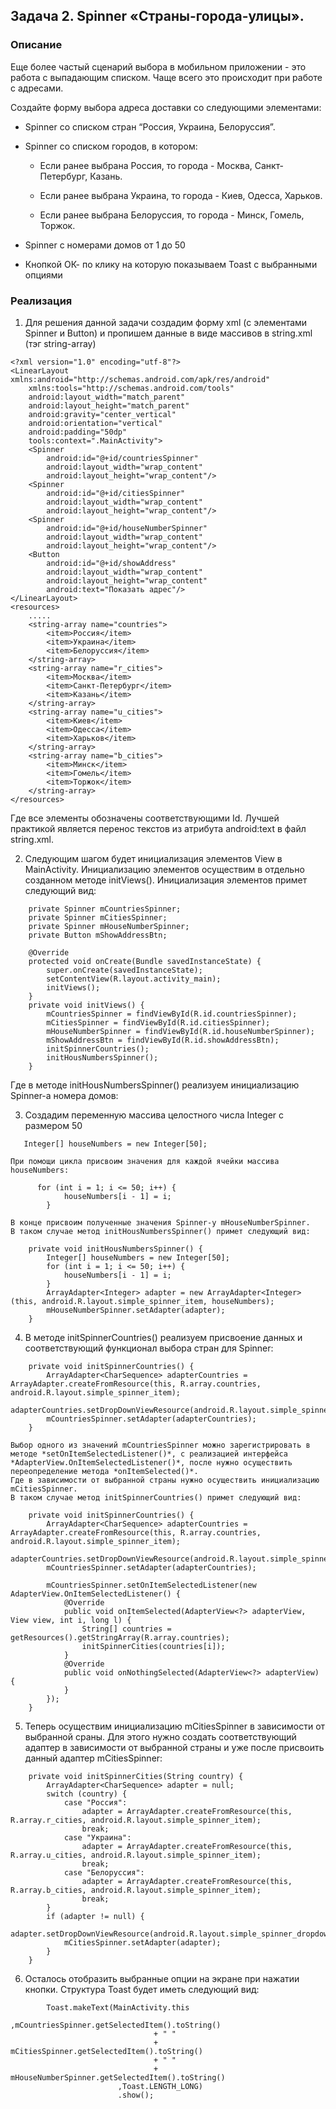 ## Задача 2. Spinner «Страны-города-улицы».
### Описание

Еще более частый сценарий выбора в мобильном приложении - это работа с выпадающим списком. Чаще всего это происходит при работе с адресами.


Создайте форму выбора адреса доставки со следующими элементами:

* Spinner со списком стран “Россия, Украина, Белоруссия”.

* Spinner со списком городов, в котором: 

    * Если ранее выбрана Россия, то города - Москва, Санкт-Петербург, Казань.

    * Если ранее выбрана Украина, то города - Киев, Одесса, Харьков.

    * Если ранее выбрана Белоруссия, то города - Минск, Гомель, Торжок.

* Spinner с номерами домов от 1 до 50

* Кнопкой ОК- по клику на которую показываем Toast с выбранными опциями

### Реализация
1. Для решения данной задачи создадим форму xml (с элементами Spinner и Button) и пропишем данные в виде массивов в string.xml  (тэг string-array)
```  
<?xml version="1.0" encoding="utf-8"?>
<LinearLayout xmlns:android="http://schemas.android.com/apk/res/android"
    xmlns:tools="http://schemas.android.com/tools"
    android:layout_width="match_parent"
    android:layout_height="match_parent"
    android:gravity="center_vertical"
    android:orientation="vertical"
    android:padding="50dp"
    tools:context=".MainActivity">
    <Spinner
        android:id="@+id/countriesSpinner"
        android:layout_width="wrap_content"
        android:layout_height="wrap_content"/>
    <Spinner
        android:id="@+id/citiesSpinner"
        android:layout_width="wrap_content"
        android:layout_height="wrap_content"/>
    <Spinner
        android:id="@+id/houseNumberSpinner"
        android:layout_width="wrap_content"
        android:layout_height="wrap_content"/>
    <Button
        android:id="@+id/showAddress"
        android:layout_width="wrap_content"
        android:layout_height="wrap_content"
        android:text="Показать адрес"/>
</LinearLayout>
<resources>
    .....
    <string-array name="countries">
        <item>Россия</item>
        <item>Украина</item>
        <item>Белоруссия</item>
    </string-array>
    <string-array name="r_cities">
        <item>Москва</item>
        <item>Санкт-Петербург</item>
        <item>Казань</item>
    </string-array>
    <string-array name="u_cities">
        <item>Киев</item>
        <item>Одесса</item>
        <item>Харьков</item>
    </string-array>
    <string-array name="b_cities">
        <item>Минск</item>
        <item>Гомель</item>
        <item>Торжок</item>
    </string-array>
</resources>
```  

Где все элементы обозначены соответствующими Id. Лучшей практикой является перенос текстов из атрибута android:text в файл string.xml.

2. Следующим шагом будет инициализация элементов View в MainActivity. Инициализацию элементов осуществим в отдельно созданном методе initViews().
Инициализация элементов примет следующий вид:
```   
	private Spinner mCountriesSpinner;
    private Spinner mCitiesSpinner;
    private Spinner mHouseNumberSpinner;
    private Button mShowAddressBtn;
    
    @Override
    protected void onCreate(Bundle savedInstanceState) {
        super.onCreate(savedInstanceState);
        setContentView(R.layout.activity_main);
        initViews();
    }
    private void initViews() {
        mCountriesSpinner = findViewById(R.id.countriesSpinner);
        mCitiesSpinner = findViewById(R.id.citiesSpinner);
        mHouseNumberSpinner = findViewById(R.id.houseNumberSpinner);
        mShowAddressBtn = findViewById(R.id.showAddressBtn);
		initSpinnerCountries();
		initHousNumbersSpinner();
    }
```  

Где в методе initHousNumbersSpinner() реализуем инициализацию Spinner-а номера домов:

3. Создадим переменную массива целостного числа Integer с размером 50
```   
   Integer[] houseNumbers = new Integer[50];
```   

	При помощи цикла присвоим значения для каждой ячейки массива houseNumbers:

```   
      for (int i = 1; i <= 50; i++) {
            houseNumbers[i - 1] = i;
        }
```    

	В конце присвоим полученные значения Spinner-у mHouseNumberSpinner. 
	В таком случае метод initHousNumbersSpinner() примет следующий вид:

```  
    private void initHousNumbersSpinner() {
        Integer[] houseNumbers = new Integer[50];
        for (int i = 1; i <= 50; i++) {
            houseNumbers[i - 1] = i;
        }
        ArrayAdapter<Integer> adapter = new ArrayAdapter<Integer>(this, android.R.layout.simple_spinner_item, houseNumbers);
        mHouseNumberSpinner.setAdapter(adapter);
    }
```  

4.  В методе initSpinnerCountries() реализуем присвоение данных и соответствующий функционал выбора стран для Spinner:

```    
	private void initSpinnerCountries() {
        ArrayAdapter<CharSequence> adapterCountries = ArrayAdapter.createFromResource(this, R.array.countries, android.R.layout.simple_spinner_item);
        adapterCountries.setDropDownViewResource(android.R.layout.simple_spinner_dropdown_item);
        mCountriesSpinner.setAdapter(adapterCountries);
    }
```   
	Выбор одного из значений mCountriesSpinner можно зарегистрировать в методе *setOnItemSelectedListener()*, с реализацией интерфейса *AdapterView.OnItemSelectedListener()*, после нужно осуществить переопределение метода *onItemSelected()*.
	Где в зависимости от выбранной страны нужно осуществить инициализацию mCitiesSpinner.
	В таком случае метод initSpinnerCountries() примет следующий вид:

```    
	private void initSpinnerCountries() {
        ArrayAdapter<CharSequence> adapterCountries = ArrayAdapter.createFromResource(this, R.array.countries, android.R.layout.simple_spinner_item);
        adapterCountries.setDropDownViewResource(android.R.layout.simple_spinner_dropdown_item);
        mCountriesSpinner.setAdapter(adapterCountries);
 
		mCountriesSpinner.setOnItemSelectedListener(new AdapterView.OnItemSelectedListener() {
            @Override
            public void onItemSelected(AdapterView<?> adapterView, View view, int i, long l) {
                String[] countries = getResources().getStringArray(R.array.countries);
                initSpinnerCities(countries[i]);
            }
            @Override
            public void onNothingSelected(AdapterView<?> adapterView) {
            }
        });
	}
```  

5. Теперь осуществим инициализацию mCitiesSpinner в зависимости от выбранной сраны. 
	Для этого нужно создать соответствующий адаптер в зависимости от выбранной страны и уже после присвоить данный адаптер mCitiesSpinner:

```   
    private void initSpinnerCities(String country) {
        ArrayAdapter<CharSequence> adapter = null;
        switch (country) {
            case "Россия":
                adapter = ArrayAdapter.createFromResource(this, R.array.r_cities, android.R.layout.simple_spinner_item);
                break;
            case "Украина":
                adapter = ArrayAdapter.createFromResource(this, R.array.u_cities, android.R.layout.simple_spinner_item);
                break;
            case "Белоруссия":
                adapter = ArrayAdapter.createFromResource(this, R.array.b_cities, android.R.layout.simple_spinner_item);
                break;
        }
        if (adapter != null) {
            adapter.setDropDownViewResource(android.R.layout.simple_spinner_dropdown_item);
            mCitiesSpinner.setAdapter(adapter);
        }
    }
```  

6. Осталось отобразить выбранные опции на экране при нажатии кнопки. Структура Toast будет иметь следующий вид:

```  
        Toast.makeText(MainActivity.this
                        ,mCountriesSpinner.getSelectedItem().toString()
                                + " "
                                + mCitiesSpinner.getSelectedItem().toString()
                                + " "
                                + mHouseNumberSpinner.getSelectedItem().toString()
                        ,Toast.LENGTH_LONG)
						.show();  
```   
